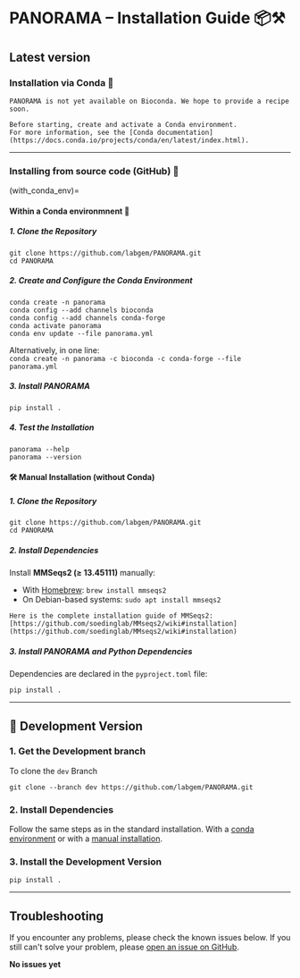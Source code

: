 # PANORAMA – Installation Guide 📦⚒

## Latest version
### Installation via Conda 🐍

```{note}
PANORAMA is not yet available on Bioconda. We hope to provide a recipe soon.
```

```{important}
Before starting, create and activate a Conda environment. 
For more information, see the [Conda documentation](https://docs.conda.io/projects/conda/en/latest/index.html).
```

* * *
### Installing from source code (GitHub) 🐙
(with_conda_env)=
#### Within a Conda environmnent 🐍

##### 1. Clone the Repository

```shell
git clone https://github.com/labgem/PANORAMA.git
cd PANORAMA
```

##### 2. Create and Configure the Conda Environment

```shell
conda create -n panorama
conda config --add channels bioconda
conda config --add channels conda-forge
conda activate panorama
conda env update --file panorama.yml
```

Alternatively, in one line:  
`conda create -n panorama -c bioconda -c conda-forge --file panorama.yml`

##### 3. Install PANORAMA

```shell
pip install .
```


##### 4. Test the Installation

```shell
panorama --help
panorama --version
```

#### 🛠️ Manual Installation (without Conda)

##### 1. Clone the Repository

```shell
git clone https://github.com/labgem/PANORAMA.git
cd PANORAMA
```

##### 2. Install Dependencies

Install **MMSeqs2 (≥ 13.45111)** manually:

* With [Homebrew](https://github.com/Homebrew/brew): `brew install mmseqs2`
* On Debian-based systems: `sudo apt install mmseqs2`

```{note}
Here is the complete installation guide of MMSeqs2: 
[https://github.com/soedinglab/MMseqs2/wiki#installation](https://github.com/soedinglab/MMseqs2/wiki#installation)
```

##### 3. Install PANORAMA and Python Dependencies

Dependencies are declared in the `pyproject.toml` file:

```shell
pip install .
```

* * *

## 🧪 Development Version

### 1. Get the Development branch 

To clone the `dev` Branch

```shell
git clone --branch dev https://github.com/labgem/PANORAMA.git
```


### 2. Install Dependencies

Follow the same steps as in the standard installation. 
With a [conda environment](#with_conda_env) or with a [manual installation](#manual-installation-without-conda).

### 3. Install the Development Version
```shell
pip install .
```
    
***

## Troubleshooting

If you encounter any problems, please check the known issues below.
If you still can't solve your problem, please [open an issue on GitHub](https://github.com/labgem/PANORAMA/issues).

**No issues yet**
